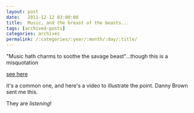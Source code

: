 ```yaml
---
layout: post
date:	2011-12-12 03:00:00
title:  Music, and the breast of the beasts...
tags: [archived-posts]
categories: archives
permalink: /:categories/:year/:month/:day/:title/
---
```

"Music hath charms to soothe the savage beast"...though this is a misquotation

<a href="http://www.phrases.org.uk/meanings/252000.html"> see here </a>

it's a common one, and here's a video to illustrate the point. Danny Brown sent me this.

<lj-embed id="828"/>

They are *listening*!
